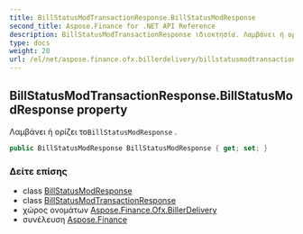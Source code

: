 ```yaml
---
title: BillStatusModTransactionResponse.BillStatusModResponse
second_title: Aspose.Finance for .NET API Reference
description: BillStatusModTransactionResponse ιδιοκτησία. Λαμβάνει ή ορίζει τοBillStatusModResponse .
type: docs
weight: 20
url: /el/net/aspose.finance.ofx.billerdelivery/billstatusmodtransactionresponse/billstatusmodresponse/
---
```

## BillStatusModTransactionResponse.BillStatusModResponse property

Λαμβάνει ή ορίζει το`BillStatusModResponse` .

```csharp
public BillStatusModResponse BillStatusModResponse { get; set; }
```

### Δείτε επίσης

* class [BillStatusModResponse](../../billstatusmodresponse/)
* class [BillStatusModTransactionResponse](../)
* χώρος ονομάτων [Aspose.Finance.Ofx.BillerDelivery](../../billstatusmodtransactionresponse/)
* συνέλευση [Aspose.Finance](../../../)


